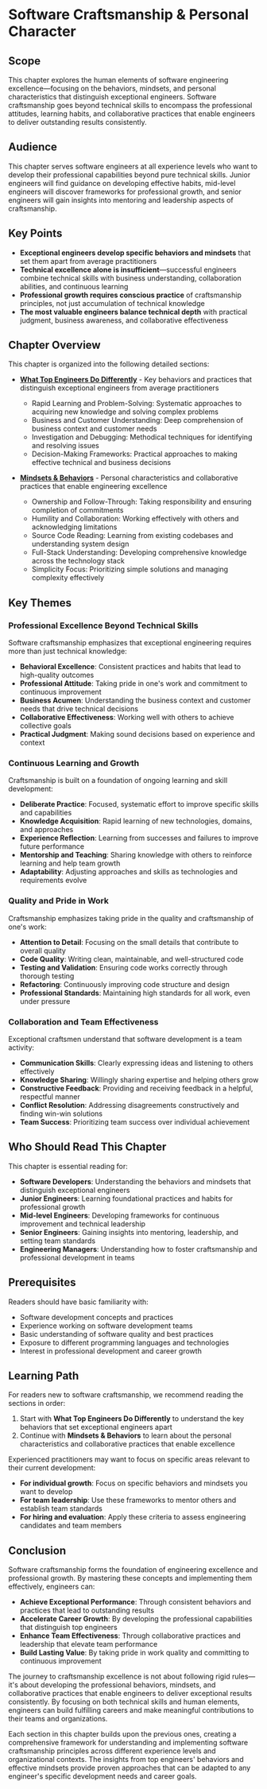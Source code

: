 # Software Craftsmanship & Personal Character

## Scope

This chapter explores the human elements of software engineering excellence—focusing on the behaviors, mindsets, and personal characteristics that distinguish exceptional engineers. Software craftsmanship goes beyond technical skills to encompass the professional attitudes, learning habits, and collaborative practices that enable engineers to deliver outstanding results consistently.

## Audience

This chapter serves software engineers at all experience levels who want to develop their professional capabilities beyond pure technical skills. Junior engineers will find guidance on developing effective habits, mid-level engineers will discover frameworks for professional growth, and senior engineers will gain insights into mentoring and leadership aspects of craftsmanship.

## Key Points

- **Exceptional engineers develop specific behaviors and mindsets** that set them apart from average practitioners
- **Technical excellence alone is insufficient**—successful engineers combine technical skills with business understanding, collaboration abilities, and continuous learning
- **Professional growth requires conscious practice** of craftsmanship principles, not just accumulation of technical knowledge
- **The most valuable engineers balance technical depth** with practical judgment, business awareness, and collaborative effectiveness

## Chapter Overview

This chapter is organized into the following detailed sections:

- **[What Top Engineers Do Differently](./software-craftsmanship-01-what-top-engineers-do-differently.md)** - Key behaviors and practices that distinguish exceptional engineers from average practitioners
  - Rapid Learning and Problem-Solving: Systematic approaches to acquiring new knowledge and solving complex problems
  - Business and Customer Understanding: Deep comprehension of business context and customer needs
  - Investigation and Debugging: Methodical techniques for identifying and resolving issues
  - Decision-Making Frameworks: Practical approaches to making effective technical and business decisions

- **[Mindsets & Behaviors](./software-craftsmanship-02-mindsets-behaviors.md)** - Personal characteristics and collaborative practices that enable engineering excellence
  - Ownership and Follow-Through: Taking responsibility and ensuring completion of commitments
  - Humility and Collaboration: Working effectively with others and acknowledging limitations
  - Source Code Reading: Learning from existing codebases and understanding system design
  - Full-Stack Understanding: Developing comprehensive knowledge across the technology stack
  - Simplicity Focus: Prioritizing simple solutions and managing complexity effectively

## Key Themes

### Professional Excellence Beyond Technical Skills

Software craftsmanship emphasizes that exceptional engineering requires more than just technical knowledge:

- **Behavioral Excellence**: Consistent practices and habits that lead to high-quality outcomes
- **Professional Attitude**: Taking pride in one's work and commitment to continuous improvement
- **Business Acumen**: Understanding the business context and customer needs that drive technical decisions
- **Collaborative Effectiveness**: Working well with others to achieve collective goals
- **Practical Judgment**: Making sound decisions based on experience and context

### Continuous Learning and Growth

Craftsmanship is built on a foundation of ongoing learning and skill development:

- **Deliberate Practice**: Focused, systematic effort to improve specific skills and capabilities
- **Knowledge Acquisition**: Rapid learning of new technologies, domains, and approaches
- **Experience Reflection**: Learning from successes and failures to improve future performance
- **Mentorship and Teaching**: Sharing knowledge with others to reinforce learning and help team growth
- **Adaptability**: Adjusting approaches and skills as technologies and requirements evolve

### Quality and Pride in Work

Craftsmanship emphasizes taking pride in the quality and craftsmanship of one's work:

- **Attention to Detail**: Focusing on the small details that contribute to overall quality
- **Code Quality**: Writing clean, maintainable, and well-structured code
- **Testing and Validation**: Ensuring code works correctly through thorough testing
- **Refactoring**: Continuously improving code structure and design
- **Professional Standards**: Maintaining high standards for all work, even under pressure

### Collaboration and Team Effectiveness

Exceptional craftsmen understand that software development is a team activity:

- **Communication Skills**: Clearly expressing ideas and listening to others effectively
- **Knowledge Sharing**: Willingly sharing expertise and helping others grow
- **Constructive Feedback**: Providing and receiving feedback in a helpful, respectful manner
- **Conflict Resolution**: Addressing disagreements constructively and finding win-win solutions
- **Team Success**: Prioritizing team success over individual achievement

## Who Should Read This Chapter

This chapter is essential reading for:

- **Software Developers**: Understanding the behaviors and mindsets that distinguish exceptional engineers
- **Junior Engineers**: Learning foundational practices and habits for professional growth
- **Mid-level Engineers**: Developing frameworks for continuous improvement and technical leadership
- **Senior Engineers**: Gaining insights into mentoring, leadership, and setting team standards
- **Engineering Managers**: Understanding how to foster craftsmanship and professional development in teams

## Prerequisites

Readers should have basic familiarity with:

- Software development concepts and practices
- Experience working on software development teams
- Basic understanding of software quality and best practices
- Exposure to different programming languages and technologies
- Interest in professional development and career growth

## Learning Path

For readers new to software craftsmanship, we recommend reading the sections in order:

1. Start with **What Top Engineers Do Differently** to understand the key behaviors that set exceptional engineers apart
2. Continue with **Mindsets & Behaviors** to learn about the personal characteristics and collaborative practices that enable excellence

Experienced practitioners may want to focus on specific areas relevant to their current development:

- **For individual growth**: Focus on specific behaviors and mindsets you want to develop
- **For team leadership**: Use these frameworks to mentor others and establish team standards
- **For hiring and evaluation**: Apply these criteria to assess engineering candidates and team members

## Conclusion

Software craftsmanship forms the foundation of engineering excellence and professional growth. By mastering these concepts and implementing them effectively, engineers can:

- **Achieve Exceptional Performance**: Through consistent behaviors and practices that lead to outstanding results
- **Accelerate Career Growth**: By developing the professional capabilities that distinguish top engineers
- **Enhance Team Effectiveness**: Through collaborative practices and leadership that elevate team performance
- **Build Lasting Value**: By taking pride in work quality and committing to continuous improvement

The journey to craftsmanship excellence is not about following rigid rules—it's about developing the professional behaviors, mindsets, and collaborative practices that enable engineers to deliver exceptional results consistently. By focusing on both technical skills and human elements, engineers can build fulfilling careers and make meaningful contributions to their teams and organizations.

Each section in this chapter builds upon the previous ones, creating a comprehensive framework for understanding and implementing software craftsmanship principles across different experience levels and organizational contexts. The insights from top engineers' behaviors and effective mindsets provide proven approaches that can be adapted to any engineer's specific development needs and career goals.